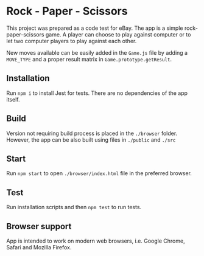# Rock - Paper - Scissors

This project was prepared as a code test for eBay. The app is a simple rock-paper-scissors game. A player can choose to play against computer or to let two computer players to play against each other.

New moves available can be easily added in the `Game.js` file by adding a `MOVE_TYPE` and a proper result matrix in `Game.prototype.getResult`.

## Installation

Run `npm i` to install Jest for tests. There are no dependencies of the app itself.

## Build

Version not requiring build process is placed in the `./browser` folder. However, the app can be also built using files in `./public` and `./src`

## Start

Run `npm start` to open `./browser/index.html` file in the preferred browser.

## Test

Run installation scripts and then `npm test` to run tests.

## Browser support

App is intended to work on modern web browsers, i.e. Google Chrome, Safari and Mozilla Firefox.
